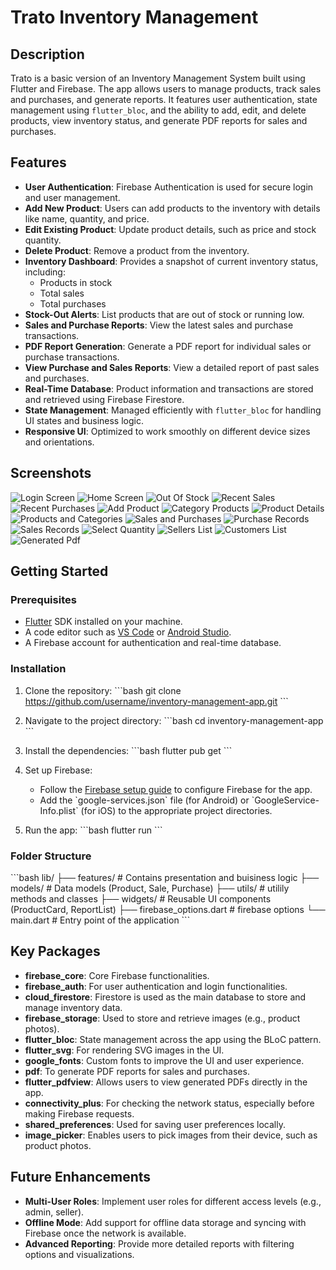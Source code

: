 
# Trato Inventory Management

## Description
Trato is a basic version of an Inventory Management System built using Flutter and Firebase. The app allows users to manage products, track sales and purchases, and generate reports. It features user authentication, state management using `flutter_bloc`, and the ability to add, edit, and delete products, view inventory status, and generate PDF reports for sales and purchases.

## Features
- **User Authentication**: Firebase Authentication is used for secure login and user management.
- **Add New Product**: Users can add products to the inventory with details like name, quantity, and price.
- **Edit Existing Product**: Update product details, such as price and stock quantity.
- **Delete Product**: Remove a product from the inventory.
- **Inventory Dashboard**: Provides a snapshot of current inventory status, including:
  - Products in stock
  - Total sales
  - Total purchases
- **Stock-Out Alerts**: List products that are out of stock or running low.
- **Sales and Purchase Reports**: View the latest sales and purchase transactions.
- **PDF Report Generation**: Generate a PDF report for individual sales or purchase transactions.
- **View Purchase and Sales Reports**: View a detailed report of past sales and purchases.
- **Real-Time Database**: Product information and transactions are stored and retrieved using Firebase Firestore.
- **State Management**: Managed efficiently with `flutter_bloc` for handling UI states and business logic.
- **Responsive UI**: Optimized to work smoothly on different device sizes and orientations.

## Screenshots
![Login Screen](screenshots/login_screen.jpg)
![Home Screen](screenshots/home_screen.jpg)
![Out Of Stock](screenshots/out_of_stock_products.jpg)
![Recent Sales](screenshots/recent_sales.jpg)
![Recent Purchases](screenshots/recent_sales.jpg)
![Add Product](screenshots/add_product.jpg)
![Category Products](screenshots/category_products.jpg)
![Product Details](screenshots/product_details.jpg)
![Products and Categories](screenshots/products_and_categories.jpg)
![Sales and Purchases](screenshots/sales_and_purchases.jpg)
![Purchase Records](screenshots/purchase_records.jpg)
![Sales Records](screenshots/sales_records.jpg)
![Select Quantity](screenshots/selecting_quantity.jpg)
![Sellers List](screenshots/sellers_list.jpg)
![Customers List](screenshots/customers_list.jpg)
![Generated Pdf](screenshots/generated_pdf.jpg)

## Getting Started

### Prerequisites
- [Flutter](https://flutter.dev/docs/get-started/install) SDK installed on your machine.
- A code editor such as [VS Code](https://code.visualstudio.com/) or [Android Studio](https://developer.android.com/studio).
- A Firebase account for authentication and real-time database.

### Installation

1. Clone the repository:
    \`\`\`bash
    git clone https://github.com/username/inventory-management-app.git
    \`\`\`

2. Navigate to the project directory:
    \`\`\`bash
    cd inventory-management-app
    \`\`\`

3. Install the dependencies:
    \`\`\`bash
    flutter pub get
    \`\`\`

4. Set up Firebase:
   - Follow the [Firebase setup guide](https://firebase.flutter.dev/docs/overview) to configure Firebase for the app.
   - Add the \`google-services.json\` file (for Android) or \`GoogleService-Info.plist\` (for iOS) to the appropriate project directories.

5. Run the app:
    \`\`\`bash
    flutter run
    \`\`\`

### Folder Structure

\`\`\`bash
lib/
├── features/               # Contains presentation and buisiness logic
├── models/                 # Data models (Product, Sale, Purchase)
├── utils/                  # utilily methods and classes
├── widgets/                # Reusable UI components (ProductCard, ReportList)
├── firebase_options.dart   # firebase options
└── main.dart               # Entry point of the application
\`\`\`

## Key Packages

- **firebase_core**: Core Firebase functionalities.
- **firebase_auth**: For user authentication and login functionalities.
- **cloud_firestore**: Firestore is used as the main database to store and manage inventory data.
- **firebase_storage**: Used to store and retrieve images (e.g., product photos).
- **flutter_bloc**: State management across the app using the BLoC pattern.
- **flutter_svg**: For rendering SVG images in the UI.
- **google_fonts**: Custom fonts to improve the UI and user experience.
- **pdf**: To generate PDF reports for sales and purchases.
- **flutter_pdfview**: Allows users to view generated PDFs directly in the app.
- **connectivity_plus**: For checking the network status, especially before making Firebase requests.
- **shared_preferences**: Used for saving user preferences locally.
- **image_picker**: Enables users to pick images from their device, such as product photos.

## Future Enhancements
- **Multi-User Roles**: Implement user roles for different access levels (e.g., admin, seller).
- **Offline Mode**: Add support for offline data storage and syncing with Firebase once the network is available.
- **Advanced Reporting**: Provide more detailed reports with filtering options and visualizations.